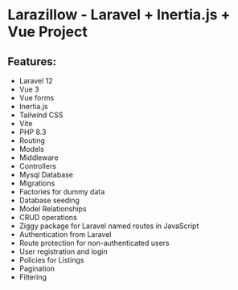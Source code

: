 # Larazillow - Laravel + Inertia.js + Vue Project

## Features:

- Laravel 12
- Vue 3
- Vue forms
- Inertia.js
- Tailwind CSS
- Vite
- PHP 8.3
- Routing
- Models
- Middleware
- Controllers
- Mysql Database
- Migrations
- Factories for dummy data
- Database seeding
- Model Relationships
- CRUD operations
- Ziggy package for Laravel named routes in JavaScript
- Authentication from Laravel
- Route protection for non-authenticated users
- User registration and login
- Policies for Listings
- Pagination
- Filtering
